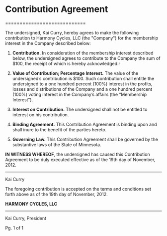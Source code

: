 # Contribution Agreement
============================

  The undersigned, Kai Curry, hereby agrees to make the following contribution to Harmony Cycles, LLC (the "Company") for the membership interest in the Company described below:

1. **Contribution.**  In consideration of the membership interest described below, the undersigned agrees to contribute to the Company the sum of $100, the receipt of which is hereby acknowledged.r

2. **Value of Contribution; Percentage Interest.**  The value of the undersigned’s contribution is $100.  Such contribution shall entitle the undersigned to a one hundred percent (100%) interest in the profits, losses and distributions of the Company and a one hundred percent (100%) voting interest in the Company’s affairs (the “Membership Interest”).

3. **Interest on Contribution.**  The undersigned shall not be entitled to interest on his contribution.

4. **Binding Agreement.**  This Contribution Agreement is binding upon and shall inure to the benefit of the parties hereto.

5. **Governing Law.**  This Contribution Agreement shall be governed by the substantive laws of the State of Minnesota.

**IN WITNESS WHEREOF**, the undersigned has caused this Contribution Agreement to be duly executed effective as of the 19th day of November, 2012.


____________________________________
Kai Curry


The foregoing contribution is accepted on the terms and conditions set forth above as of the 19th day of November, 2012.

**HARMONY CYCLES, LLC**


______________________________________
 Kai Curry, President

Pg. 1 of 1
